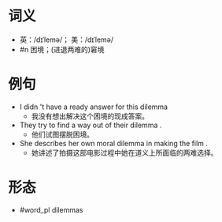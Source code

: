 # 词义
- 英：/dɪˈlemə/； 美：/dɪˈlemə/
- #n 困境；(进退两难的)窘境
# 例句
- I didn 't have a ready answer for this dilemma
	- 我没有想出解决这个困境的现成答案。
- They try to find a way out of their dilemma .
	- 他们试图摆脱困境。
- She describes her own moral dilemma in making the film .
	- 她讲述了拍摄这部电影过程中她在道义上所面临的两难选择。
# 形态
- #word_pl dilemmas
